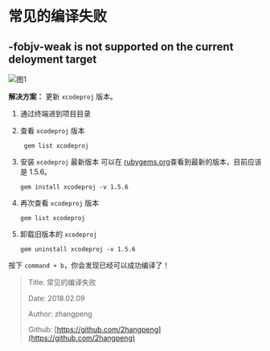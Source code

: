 # 常见的编译失败

## -fobjv-weak is not supported on the current deloyment target

![&#x56FE;1](http://file.zhangpeng.site/2018/02/09/1.jpg)

**解决方案：**
更新 `xcodeproj` 版本。

1. 通过终端进到项目目录
2. 查看 `xcodeproj` 版本

   ```text
    gem list xcodeproj
   ```

3. 安装 `xcodeproj` 最新版本 可以在 [rubygems.org](https://rubygems.org/gems/xcodeproj)查看到最新的版本，目前应该是 1.5.6。

   ```text
   gem install xcodeproj -v 1.5.6
   ```

4. 再次查看 `xcodeproj` 版本

   ```text
   gem list xcodeproj
   ```

5. 卸载旧版本的 `xcodeproj`

   ```text
   gem uninstall xcodeproj -v 1.5.6
   ```

按下 `command + b`，你会发现已经可以成功编译了！

> Title: 常见的编译失败
>
> Date: 2018.02.09
>
> Author: zhangpeng
>
> Github: [https://github.com/2hangpeng](https://github.com/2hangpeng)
